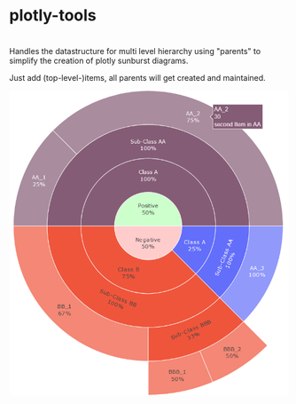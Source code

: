 # plotly-tools
#
Handles the datastructure for multi level hierarchy using "parents" to simplify the creation of plotly sunburst diagrams.

Just add (top-level-)items, all parents will get created and maintained.

![Demo: 5 items](./demo_5-items.png)
